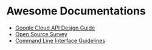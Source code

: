 # Awesome Documentations

- [Google Cloud API Design Guide](https://cloud.google.com/apis/design)
- [Open Source Survey](https://opensourcesurvey.org/2017/)
- [Command Line Interface Guidelines](https://clig.dev/)
